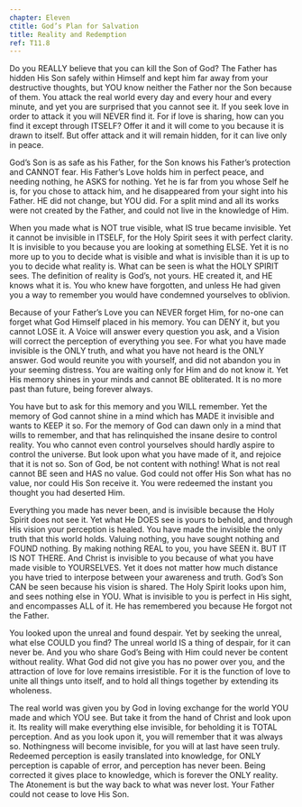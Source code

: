 ```yaml
---
chapter: Eleven
ctitle: God’s Plan for Salvation
title: Reality and Redemption
ref: T11.8
---
```


Do you REALLY believe that you can kill the Son of God? The Father has
hidden His Son safely within Himself and kept him far away from your
destructive thoughts, but YOU know neither the Father nor the Son
because of them. You attack the real world every day and every hour and
every minute, and yet you are surprised that you cannot see it. If you
seek love in order to attack it you will NEVER find it. For if love is
sharing, how can you find it except through ITSELF? Offer it and it will
come to you because it is drawn to itself. But offer attack and it will
remain hidden, for it can live only in peace.

God’s Son is as safe as his Father, for the Son knows his Father’s
protection and CANNOT fear. His Father’s Love holds him in perfect
peace, and needing nothing, he ASKS for nothing. Yet he is far from you
whose Self he is, for you chose to attack him, and he disappeared from
your sight into his Father. HE did not change, but YOU did. For a split
mind and all its works were not created by the Father, and could not
live in the knowledge of Him.

When you made what is NOT true visible, what IS true became
invisible. Yet it cannot be invisible in ITSELF, for the Holy Spirit sees
it with perfect clarity. It is invisible to you because you are looking
at something ELSE. Yet it is no more up to you to decide what is visible
and what is invisible than it is up to you to decide what reality is.
What can be seen is what the HOLY SPIRIT sees. The definition of reality
is God’s, not yours. HE created it, and HE knows what it is. You who
knew have forgotten, and unless He had given you a way to remember you
would have condemned yourselves to oblivion.

Because of your Father’s Love you can NEVER forget Him, for no-one can
forget what God Himself placed in his memory. You can DENY it, but you
cannot LOSE it. A Voice will answer every question you ask, and a Vision
will correct the perception of everything you see. For what you have
made invisible is the ONLY truth, and what
you have not heard is the ONLY answer. God would reunite you with
yourself, and did not abandon you in your seeming distress. You are
waiting only for Him and do not know it. Yet His memory shines in your
minds and cannot BE obliterated. It is no more past than future, being
forever always.

You have but to ask for this memory and you WILL remember. Yet the
memory of God cannot shine in a mind which has MADE it invisible and
wants to KEEP it so. For the memory of God can dawn only in a mind that
wills to remember, and that has relinquished the insane desire to
control reality. You who cannot even control yourselves should hardly
aspire to control the universe. But look upon what you have made of it,
and rejoice that it is not so. Son of God, be not content with nothing!
What is not real cannot BE seen and HAS no value. God could not offer
His Son what has no value, nor could His Son receive it. You were
redeemed the instant you thought you had deserted Him.

Everything you made has never been, and is invisible because the Holy
Spirit does not see it. Yet what He DOES see is yours to behold, and
through His vision your perception is healed. You have made the
invisible the only truth that this world holds. Valuing nothing, you
have sought nothing and FOUND nothing. By making nothing REAL to you,
you have SEEN it. BUT IT IS NOT THERE. And Christ is invisible to you
because of what you have made visible to YOURSELVES. Yet it does not
matter how much distance you have tried to interpose between your
awareness and truth. God’s Son CAN be seen because his vision is shared.
The Holy Spirit looks upon him, and sees nothing else in YOU. What is
invisible to you is perfect in His sight, and encompasses ALL of it. He
has remembered you because He forgot not the Father.

You looked upon the unreal and found despair. Yet by seeking the unreal,
what else COULD you find? The unreal world IS a thing of despair, for it
can never be. And you who share God’s Being with Him could never be
content without reality. What God did not give you has no power over
you, and the attraction of love for love remains irresistible. For it is
the function of love to unite all things unto itself, and to hold all
things together by extending its wholeness.

The real world was given you by God in loving exchange for
the world YOU made and which YOU see. But take it from the hand of
Christ and look upon it. Its reality will make everything else
invisible, for beholding it is TOTAL perception. And as you look upon
it, you will remember that it was always so. Nothingness will become
invisible, for you will at last have seen truly. Redeemed perception is
easily translated into knowledge, for ONLY perception is capable of
error, and perception has never been. Being corrected it gives place to
knowledge, which is forever the ONLY reality. The Atonement is but the
way back to what was never lost. Your Father could not cease to love His
Son.


